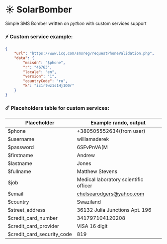 # :sunny: SolarBomber
Simple SMS Bomber written on *python* with custom services support 


### :zap: Custom service example:
``` json
{
    "url": "https://www.icq.com/smsreg/requestPhoneValidation.php",
    "data": {
        "msisdn": "$phone",
        "r": "46763",
        "locale": "en",
        "version": "1", 
        "countryCode": "ru",
        "k": "ic1rtwz1s1Hj1O0r"
    }
}
```

### :comet: Placeholders table for custom services:
|   Placeholder    |  Example rando, output  |
| ------------- | ------------- |
| $phone  | +380505552634(from user)  |
| $username  |  williamsderek  |
| $password  |  6SFvPnVA(M  |
| $firstname  | Andrew  |
| $lastname  |  Jones  |
| $fullname  |  Matthew Stevens  |
| $job  | Medical laboratory scientific officer | 
| $email  | chelsearodgers@yahoo.com |
| $country  | Swaziland |
| $street_address  | 36132 Julia Junctions Apt. 196 | 
| $credit_card_number  | 341797104120208 | 
| $credit_card_provider  | VISA 16 digit | 
| $credit_card_security_code  | 819 | 



